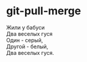 # git-pull-merge   

Жили у бабуси  
Два веселых гуся   
Один - серый,  
Другой - белый,  
Два веселых гуся.  
 
